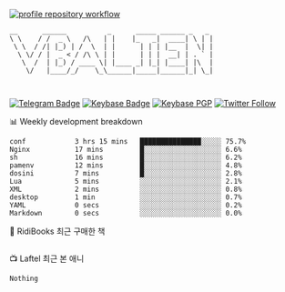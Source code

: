 [![profile repository workflow](https://github.com/vbalien/vbalien/actions/workflows/push.yml/badge.svg)](https://github.com/vbalien/vbalien/actions/workflows/push.yml)
```
__      ______          _      _____ ______ _   _ 
\ \    / /  _ \   /\   | |    |_   _|  ____| \ | |
 \ \  / /| |_) | /  \  | |      | | | |__  |  \| |
  \ \/ / |  _ < / /\ \ | |      | | |  __| | . ` |
   \  /  | |_) / ____ \| |____ _| |_| |____| |\  |
    \/   |____/_/    \_\______|_____|______|_| \_|
                                                  
                                                  
```
[![Telegram Badge](https://img.shields.io/badge/-Telegram-2CA5E0?logo=telegram)](https://t.me/vbalien)
[![Keybase Badge](https://img.shields.io/badge/-Keybase-33A0FF?logo=keybase&logoColor=white)](https://keybase.io/vbalien)
[![Keybase PGP](https://img.shields.io/keybase/pgp/vbalien)](http://sks.pod02.fleetstreetops.com/pks/lookup?search=0xE98CF73DE1E36F7D1B8A383AFD987F8DBE513071&fingerprint=on&op=index)
[![Twitter Follow](https://img.shields.io/twitter/follow/_elnyan)](https://twitter.com/_elnyan)

📊 Weekly development breakdown
```
conf            3 hrs 15 mins   ███████████████░░░░░ 75.7%
Nginx           17 mins         █░░░░░░░░░░░░░░░░░░░ 6.6%
sh              16 mins         █░░░░░░░░░░░░░░░░░░░ 6.2%
pamenv          12 mins         █░░░░░░░░░░░░░░░░░░░ 4.8%
dosini          7 mins          █░░░░░░░░░░░░░░░░░░░ 2.8%
Lua             5 mins          ░░░░░░░░░░░░░░░░░░░░ 2.1%
XML             2 mins          ░░░░░░░░░░░░░░░░░░░░ 0.8%
desktop         1 min           ░░░░░░░░░░░░░░░░░░░░ 0.7%
YAML            0 secs          ░░░░░░░░░░░░░░░░░░░░ 0.2%
Markdown        0 secs          ░░░░░░░░░░░░░░░░░░░░ 0.0%
```
📖 RidiBooks 최근 구매한 책
```
```
📺 Laftel 최근 본 애니
```
Nothing
```
